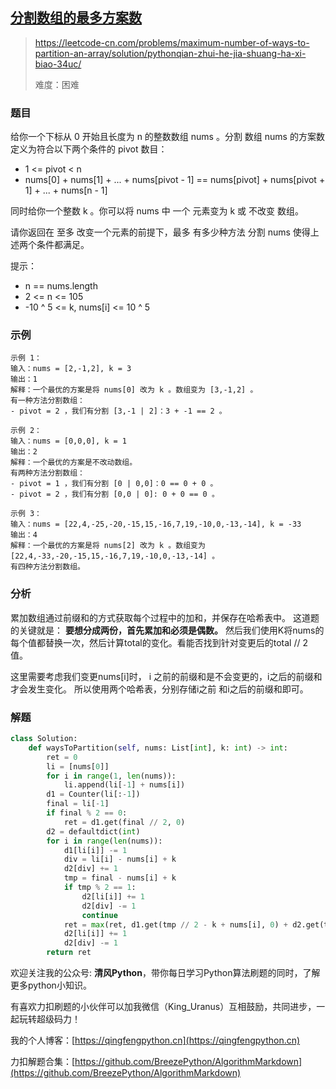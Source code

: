 ## [分割数组的最多方案数](https://leetcode-cn.com/problems/maximum-number-of-ways-to-partition-an-array/solution/pythonqian-zhui-he-jia-shuang-ha-xi-biao-34uc/)
> https://leetcode-cn.com/problems/maximum-number-of-ways-to-partition-an-array/solution/pythonqian-zhui-he-jia-shuang-ha-xi-biao-34uc/
>
> 难度：困难

### 题目
给你一个下标从 0 开始且长度为 n 的整数数组 nums 。分割 数组 nums 的方案数定义为符合以下两个条件的 pivot 数目：

- 1 <= pivot < n
- nums[0] + nums[1] + ... + nums[pivot - 1] == nums[pivot] + nums[pivot + 1] + ... + nums[n - 1]

同时给你一个整数 k 。你可以将 nums 中 一个 元素变为 k 或 不改变 数组。

请你返回在 至多 改变一个元素的前提下，最多 有多少种方法 分割 nums 使得上述两个条件都满足。

提示：

- n == nums.length
- 2 <= n <= 105
- -10 ^ 5 <= k, nums[i] <= 10 ^ 5

### 示例
```
示例 1：
输入：nums = [2,-1,2], k = 3
输出：1
解释：一个最优的方案是将 nums[0] 改为 k 。数组变为 [3,-1,2] 。
有一种方法分割数组：
- pivot = 2 ，我们有分割 [3,-1 | 2]：3 + -1 == 2 。

示例 2：
输入：nums = [0,0,0], k = 1
输出：2
解释：一个最优的方案是不改动数组。
有两种方法分割数组：
- pivot = 1 ，我们有分割 [0 | 0,0]：0 == 0 + 0 。
- pivot = 2 ，我们有分割 [0,0 | 0]: 0 + 0 == 0 。

示例 3：
输入：nums = [22,4,-25,-20,-15,15,-16,7,19,-10,0,-13,-14], k = -33
输出：4
解释：一个最优的方案是将 nums[2] 改为 k 。数组变为 [22,4,-33,-20,-15,15,-16,7,19,-10,0,-13,-14] 。
有四种方法分割数组。
```

### 分析
累加数组通过前缀和的方式获取每个过程中的加和，并保存在哈希表中。
这道题的关键就是： **要想分成两份，首先累加和必须是偶数。**
然后我们使用K将nums的每个值都替换一次，然后计算total的变化。看能否找到针对变更后的total // 2 值。

这里需要考虑我们变更nums[i]时， i 之前的前缀和是不会变更的，i之后的前缀和才会发生变化。
所以使用两个哈希表，分别存储i之前 和i之后的前缀和即可。

### 解题
```python
class Solution:
    def waysToPartition(self, nums: List[int], k: int) -> int:
        ret = 0
        li = [nums[0]]
        for i in range(1, len(nums)):
            li.append(li[-1] + nums[i])
        d1 = Counter(li[:-1])
        final = li[-1]
        if final % 2 == 0:
            ret = d1.get(final // 2, 0)
        d2 = defaultdict(int)
        for i in range(len(nums)):
            d1[li[i]] -= 1
            div = li[i] - nums[i] + k
            d2[div] += 1
            tmp = final - nums[i] + k
            if tmp % 2 == 1:
                d2[li[i]] += 1
                d2[div] -= 1
                continue
            ret = max(ret, d1.get(tmp // 2 - k + nums[i], 0) + d2.get(tmp // 2, 0))
            d2[li[i]] += 1
            d2[div] -= 1
        return ret
```


欢迎关注我的公众号: **清风Python**，带你每日学习Python算法刷题的同时，了解更多python小知识。

有喜欢力扣刷题的小伙伴可以加我微信（King_Uranus）互相鼓励，共同进步，一起玩转超级码力！

我的个人博客：[https://qingfengpython.cn](https://qingfengpython.cn)

力扣解题合集：[https://github.com/BreezePython/AlgorithmMarkdown](https://github.com/BreezePython/AlgorithmMarkdown)